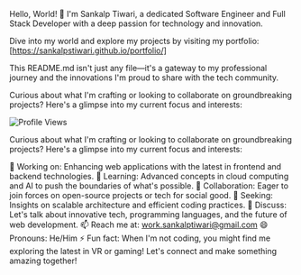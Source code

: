 Hello, World! 👋
I'm Sankalp Tiwari, a dedicated Software Engineer and Full Stack Developer with a deep passion for technology and innovation.

Dive into my world and explore my projects by visiting my portfolio: [https://sankalpstiwari.github.io/portfolio/]

This README.md isn't just any file—it's a gateway to my professional journey and the innovations I'm proud to share with the tech community.

Curious about what I'm crafting or looking to collaborate on groundbreaking projects? Here's a glimpse into my current focus and interests:

![Profile Views](https://komarev.com/ghpvc/?username=SankalpSTiwari&label=Views&color=blue&style=plastic)

Curious about what I'm crafting or looking to collaborate on groundbreaking projects? Here's a glimpse into my current focus and interests:

🔭 Working on: Enhancing web applications with the latest in frontend and backend technologies.
🌱 Learning: Advanced concepts in cloud computing and AI to push the boundaries of what's possible.
👯 Collaboration: Eager to join forces on open-source projects or tech for social good.
🤔 Seeking: Insights on scalable architecture and efficient coding practices.
💬 Discuss: Let's talk about innovative tech, programming languages, and the future of web development.
📫 Reach me at: work.sankalptiwari@gmail.com
😄 Pronouns: He/Him
⚡ Fun fact: When I'm not coding, you might find me exploring the latest in VR or gaming!
Let's connect and make something amazing together!
